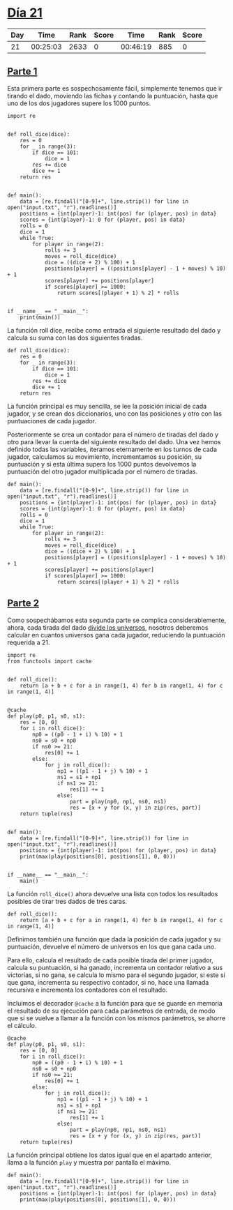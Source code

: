 # [Día 21](./)
| Day | Time     | Rank | Score | Time     | Rank | Score |
|-----|----------|------|-------|----------|------|-------|
| 21  | 00:25:03 | 2633 | 0     | 00:46:19 | 885  | 0     |

## [Parte 1](./Sol1.py)
Esta primera parte es sospechosamente fácil, simplemente tenemos que ir tirando el dado, moviendo las fichas y contando la puntuación,
hasta que uno de los dos jugadores supere los 1000 puntos.
```python3
import re


def roll_dice(dice):
    res = 0
    for _ in range(3):
        if dice == 101:
            dice = 1
        res += dice
        dice += 1
    return res


def main():
    data = [re.findall("[0-9]+", line.strip()) for line in open("input.txt", "r").readlines()]
    positions = {int(player)-1: int(pos) for (player, pos) in data}
    scores = {int(player)-1: 0 for (player, pos) in data}
    rolls = 0
    dice = 1
    while True:
        for player in range(2):
            rolls += 3
            moves = roll_dice(dice)
            dice = ((dice + 2) % 100) + 1
            positions[player] = ((positions[player] - 1 + moves) % 10) + 1
            scores[player] += positions[player]
            if scores[player] >= 1000:
                return scores[(player + 1) % 2] * rolls


if __name__ == "__main__":
    print(main())
```

La función roll dice, recibe como entrada el siguiente resultado del dado y calcula su suma con las dos siguientes tiradas.
```python3
def roll_dice(dice):
    res = 0
    for _ in range(3):
        if dice == 101:
            dice = 1
        res += dice
        dice += 1
    return res
```

La función principal es muy sencilla, se lee la posición inicial de cada jugador, y se crean dos diccionarios, uno con las posiciones y
otro con las puntuaciones de cada jugador.

Posteriormente se crea un contador para el número de tiradas del dado y otro para llevar la cuenta del siguiente resultado del dado. Una vez hemos
definido todas las variables, iteramos eternamente en los turnos de cada jugador, calculamos su movimiento, incrementamos su posición, su puntuación y si
esta última supera los 1000 puntos devolvemos la puntuación del otro jugador multiplicada por el número de tiradas.
```python3
def main():
    data = [re.findall("[0-9]+", line.strip()) for line in open("input.txt", "r").readlines()]
    positions = {int(player)-1: int(pos) for (player, pos) in data}
    scores = {int(player)-1: 0 for (player, pos) in data}
    rolls = 0
    dice = 1
    while True:
        for player in range(2):
            rolls += 3
            moves = roll_dice(dice)
            dice = ((dice + 2) % 100) + 1
            positions[player] = ((positions[player] - 1 + moves) % 10) + 1
            scores[player] += positions[player]
            if scores[player] >= 1000:
                return scores[(player + 1) % 2] * rolls
```

## [Parte 2](./Sol2.py)
Como sospechábamos esta segunda parte se complica considerablemente, ahora, cada tirada del dado [divide los universos](https://es.wikipedia.org/wiki/Universos_paralelos), 
nosotros deberemos calcular en cuantos universos gana cada jugador, reduciendo la puntuación requerida a 21.
```python3
import re
from functools import cache


def roll_dice():
    return [a + b + c for a in range(1, 4) for b in range(1, 4) for c in range(1, 4)]


@cache
def play(p0, p1, s0, s1):
    res = [0, 0]
    for i in roll_dice():
        np0 = ((p0 - 1 + i) % 10) + 1
        ns0 = s0 + np0
        if ns0 >= 21:
            res[0] += 1
        else:
            for j in roll_dice():
                np1 = ((p1 - 1 + j) % 10) + 1
                ns1 = s1 + np1
                if ns1 >= 21:
                    res[1] += 1
                else:
                    part = play(np0, np1, ns0, ns1)
                    res = [x + y for (x, y) in zip(res, part)]
    return tuple(res)


def main():
    data = [re.findall("[0-9]+", line.strip()) for line in open("input.txt", "r").readlines()]
    positions = {int(player)-1: int(pos) for (player, pos) in data}
    print(max(play(positions[0], positions[1], 0, 0)))


if __name__ == "__main__":
    main()
```

La función ```roll_dice()``` ahora devuelve una lista con todos los resultados posibles de tirar tres dados de tres caras.
```python3
def roll_dice():
    return [a + b + c for a in range(1, 4) for b in range(1, 4) for c in range(1, 4)]
```

Definimos también una función que dada la posición de cada jugador y su puntuación, devuelve el número de universos en los que gana cada uno.

Para ello, calcula el resultado de cada posible tirada del
primer jugador, calcula su puntuación, si ha ganado, incrementa un contador relativo a sus victorias, si no gana, se calcula lo mismo
para el segundo jugador, si este sí que gana, incrementa su respectivo contador, si no, hace una llamada recursiva 
e incrementa los contadores con el resultado.

Incluimos el decorador ```@cache``` a la función para que se guarde en memoria el resultado de su ejecución para cada parámetros de entrada,
de modo que si se vuelve a llamar a la función con los mismos parámetros, se ahorre el cálculo.
```python3
@cache
def play(p0, p1, s0, s1):
    res = [0, 0]
    for i in roll_dice():
        np0 = ((p0 - 1 + i) % 10) + 1
        ns0 = s0 + np0
        if ns0 >= 21:
            res[0] += 1
        else:
            for j in roll_dice():
                np1 = ((p1 - 1 + j) % 10) + 1
                ns1 = s1 + np1
                if ns1 >= 21:
                    res[1] += 1
                else:
                    part = play(np0, np1, ns0, ns1)
                    res = [x + y for (x, y) in zip(res, part)]
    return tuple(res)
```

La función principal obtiene los datos igual que en el apartado anterior, llama a la función ```play``` y muestra por pantalla el máximo.
```python3
def main():
    data = [re.findall("[0-9]+", line.strip()) for line in open("input.txt", "r").readlines()]
    positions = {int(player)-1: int(pos) for (player, pos) in data}
    print(max(play(positions[0], positions[1], 0, 0)))
```
